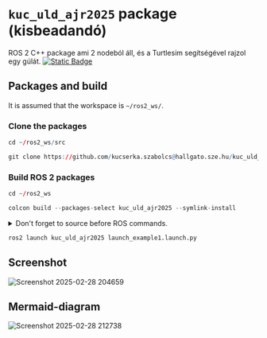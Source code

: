 # `kuc_uld_ajr2025` package (kisbeadandó)
ROS 2 C++ package ami 2 nodeból áll, és a Turtlesim segítségével rajzol egy gúlát.  [![Static Badge](https://img.shields.io/badge/ROS_2-Humble-34aec5)](https://docs.ros.org/en/humble/)
## Packages and build

It is assumed that the workspace is `~/ros2_ws/`.

### Clone the packages
``` r
cd ~/ros2_ws/src
```
``` r
git clone https://github.com/kucserka.szabolcs@hallgato.sze.hu/kuc_uld_ajr2025
```

### Build ROS 2 packages
``` r
cd ~/ros2_ws
```
``` r
colcon build --packages-select kuc_uld_ajr2025 --symlink-install
```

<details>
<summary> Don't forget to source before ROS commands.</summary>

``` bash
source ~/ros2_ws/install/setup.bash
```
</details>

``` r
ros2 launch kuc_uld_ajr2025 launch_example1.launch.py
```


## Screenshot
![Screenshot 2025-02-28 204659](https://github.com/user-attachments/assets/4a3d516d-e2d1-4de8-b3f6-f4bbf1d95a61)

## Mermaid-diagram
![Screenshot 2025-02-28 212738](https://github.com/user-attachments/assets/6907e987-9b2d-407c-a540-878eb7848a2f)


